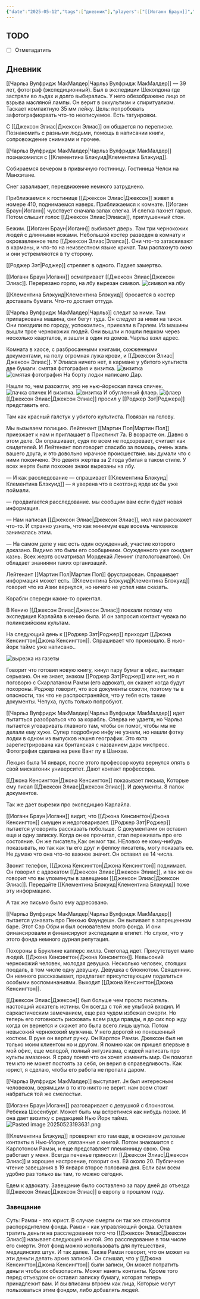 ```yaml
---
{"date":"2025-05-12","tags":["дневник"],"players":["[[Иоганн Браун]]","[[Клементина Блэкуид\|Клементина Блэкуид]]","[[Роджер Зэт]]","[[Чарльз Вулфридж МакМалдер\|Чарльз Вулфридж МакМалдер]]"],"campaign":"[[Маски Ньярлахотепа]]","world-date":"15 января 1925","world-time-start":null,"dg-publish":true,"previous-session":"[[31 марта 2025]]","next-session":"[[23 мая 2025]]","permalink":"/12-maya-2025/","dgPassFrontmatter":true}
---
```



## TODO
- [ ] Отметадатить

## Дневник
[[Чарльз Вулфридж МакМалдер\|Чарльз Вулфридж МакМалдер]] — 39 лет, фотограф (экспедиционный). Был в экспедиции Шеколдона где застряли во льдах и долго выбирались. У него обезображено лицо от взрыва масляной лампы. Он верит в оккультизм и спиритуализм. Таскает компактную 35 мм лейку. Цель: попробовать зафотографиорвать что-то неописуемое. Есть татуировки.

С [[Джексон Элиас\|Джексон Элиас]] он общается по переписке. Познакомить с разными людьми, помощь в написании книги, сопровождение снимками и прочее. 

[[Чарльз Вулфридж МакМалдер\|Чарльз Вулфридж МакМалдер]] познакомился с [[Клементина Блэкуид\|Клементина Блэкуид]].

Собираемся вечером в привычную гостиницу.
Гостиница Челси на Манхэтане.

Снег заваливает, передвижение немного затруднено.

Приближаемся к гостинице [[Джексон Элиас\|Джексон]] живет в номере 410, поднимаемся наверх. Приближаемся к комнате. [[Иоганн Браун\|Иоганн]] чувствует сначала запах слегка. И слегка пахнет гарью. Потом слышит голос [[Джексон Элиас\|Элиаса]], приглушенный стон.

Бежим. [[Иоганн Браун\|Иоганн]] выбивает дверь. Там три чернокожих людей с длинными ножами. Небольшой костер разведен в комнату и окровавленное тело [[Джексон Элиас\|Элаяса]]. Они что-то затаскивают в карманы, и что-то на неизвестном языке кричат. Там распахнуто окно и они устремляются в ту сторону. 

[[Роджер Зэт\|Роджер]] стреляет в одного. Падает замертво. 

[[Иоганн Браун\|Иоганн]] осматривает [[Джексон Элиас\|Джексон Элиас]]. Перерезано горло, на лбу вырезан символ.
![символ на лбу](https://foundry.owlbeardm.com/CoC/papers/america/8.png)

[[Клементина Блэкуид\|Клементина Блэкуид]] бросается в костер доставать бумаги. Что-то достает оттуда. 

[[Чарльз Вулфридж МакМалдер\|Чарльз]] следит за ними. Там припаркована машина, они бегут туда. Он следует за ними на такси. Они поездили по городу, успокоились, приехали в Гарлем. Из машины вышли трое чернокожих людей. Они вышли и пошли пешком через несколько кварталов, и зашли в один из домов. Чарльз взял адрес.

Комната в хаосе, с разбросанными книгами, сожженными документами, на полу огромная лужа крови, и [[Джексон Элиас\|Джексон Элиас]]. У Элиаса ничего нет, в кармане у убитого культиста две бумаги: смятая фотография и визитка. 
![визитка](https://foundry.owlbeardm.com/CoC/papers/america/5.png)
![смятая фотография](https://foundry.owlbeardm.com/CoC/papers/america/4.png)
На борту лодки написано Дар.

Нашли то, чем разожгли, это не нью-йоркская пачка спичек. 
![пачка спичек](https://foundry.owlbeardm.com/CoC/papers/america/3.png)
И визитка.
![визитка](https://foundry.owlbeardm.com/CoC/papers/america/2.png)
И обугленный флаер.
![флаер](https://foundry.owlbeardm.com/CoC/papers/america/7.png)
[[Джексон Элиас\|Джексон Элиас]] просил у [[Роджер Зэт\|Роджера]] представить его. 

Там как красный галстук у убитого культиста. Повязан на голову.

Мы вызываем полицию. Лейтенант [[Мартин Пол\|Мартин Пол]] приезжает к нам и приглашает в Пристинкт 7а. В возрасте он. Давно в этом деле. Он опрашивает, судя по всем не подозревает, считает как свидетелей. И Лейтенант пол говорит спасибо за помощь, очень жаль вашего друга, и это довольно мрачное происшествие. мы думали что с ними покончено. Это девятя жертва за 2 года убитая в таком стиле. У всех жертв были похожие знаки вырезаны на лбу. 

— И как расследование — спрашивает [[Клементина Блэкуид\|Клементина Блэкуид]] — я уверена что в скотлэнд ярде их бы уже поймали.

— продвигается расследование. мы сообщим вам если будет новая информация. 

— Нам написал [[Джексон Элиас\|Джексон Элиас]], мол нам расскажет что-то. И странно узнать, что как минимум еще восемь человеков занималась этим. 

— На самом деле у нас есть один осужденный, участие которого доказано. Видимо это были его сообщиники. Осужденного уже ожидает казнь. Всех жертв осматривал Мордекай Леминг (патологоанатом). Он обладает знаниями таких организаций. 

Лейтенант [[Мартин Пол\|Мартин Пол]] фрустрирован. Спрашивает информация может есть. [[Клементина Блэкуид\|Клементина Блэкуид]] говорит что из Азии вернулся, но ничего не успел нам сказать. 

Корабли спереди какие-то ориентал. 

В Кению [[Джексон Элиас\|Джексон Элиас]] поехали потому что экспедиция Карлайла в кению была. И он запросил контакт чувака по полинезийским культам. 

На следующий день к [[Роджер Зэт\|Роджер]] приходит [[Джона Кенсингтон\|Джона Кенсингтон]]. Спрашивает что произошло. В нью-йорк таймс уже написано..

![вырезка из газеты](https://foundry.owlbeardm.com/CoC/papers/america/9.png)

Говорит что готовил новую книгу, кинул пару бумаг в офис, выглядет серьезно.
Он не знает, знаком [[Роджер Зэт\|Роджер]] или нет, но я поговорю с Скарлатаном Рамзи (его адвокат), он скажет когда будут похороны. Роджер говорит, что все документы сожгли, поэтому ты в опасности, так что не распространяйся, что у тебя есть такие документы. Чепуха, пусть только попробуют.

[[Чарльз Вулфридж МакМалдер\|Чарльз Вулфридж МакМалдер]] идет пытатться разобраться что за корабль. Сперва не удаетя, но Чарльз пытается уговаривать главного там, чтобы он помог, чтобы мы не делали ему хуже. Супер подробную инфу не узнали, но нашли фотку лодки в одном из выпусков нэшнл географик. Это яхта зарегистрирована как британская с названием дарк мистресс. Фотография сделана на реке Ванг пу в Шанхае. 

Лекция была 14 января, после этого профессор коулз вернулся опять в свой мискатоник университет. Дают контакт профессора. 

[[Джона Кенсингтон\|Джона Кенсингтон]] показывает письма, Которые ему писал [[Джексон Элиас\|Джексон Элиас]]. И документы. 8 папок документов. 

Так же дает вырезки про экспедицию Карлайла. 

[[Иоганн Браун\|Иоганн]] видит, что [[Джона Кенсингтон\|Джона Кенсингтон]] смущен и недоговаривает. [[Роджер Зэт\|Роджер]] пытается уговорить рассказать побольше. С документами он оставил еще и одну записку. Когда он ее прочитал, стал переживать про его состояние. Он же писатель,Как он мог так. НЕловко ее кому-нибудь показывать, но так как ты его друг и феллоу писатель, могу показать ее. Не думаю что она что-то важное значит. Он оставил ее 14 числа.

Звонит телефон, [[Джона Кенсингтон\|Джона Кенсингтон]] поднимает. Он говорил с адвокатом [[Джексон Элиас\|Джексон Элиас]], и так же он говорит что вы упомянуты в завещании [[Джексон Элиас\|Джексон Элиас]]. Передайте [[Клементина Блэкуид\|Клементина Блэкуид]] тоже эту информацию. 

А так же письмо было ему адресовано.

[[Чарльз Вулфридж МакМалдер\|Чарльз Вулфридж МакМалдер]] пытается узнавать про Пенхью Фаундешн. Он выпивает в запрещенном баре. Этот Сэр Обри и был основателем этого фонда. И они финансировали и финансируют экспедиции в египет. Но слухи, что у этого фонда немного дурная репутация. 

Похороны в Бруклине капперс хиллз. Снегопад идет. Присутствует мало людей. [[Джона Кенсингтон\|Джона Кенсингтон]]. Невысокий чернокожий человек, молодая девушка. Несколько человек, стоящих поодаль, в том числе одну девушку. Девушка с блокнотом. Священник. Он немного рассказывает, предлагает присутствующим поделиться особыми воспоминаниями. Выходит [[Джона Кенсингтон\|Джона Кенсингтон]]. 

[[Джексон Элиас\|Джексон]] был больше чем просто писатель. настоящий искатель истины. Он всегда с той же улыбкой входил. И саркастическим замечанием, еще раз чудом избежал смерти. Но теперь его готовность рисковать всем ради правды, я до сих пор жду когда он вернется и скажет это была всего лишь шутка. Потом невысокий чернокожий мужчина. У него дорогой но поношенный костюм. В руке он вертит ручку. Он Карлтон Рамзи. Джексон был не только моим клиентом но и другом. Я помню как он пришел впервые в мой офис, еще молодой, полный энтузиазма, с идеей написать про культы амазонки. Я сразу понял что он хочет изменить мир. Он помогал тем кто не может постоять за себя, он верил в справедливость. Как юрист, я сделаю, чтобы его работа не пропала даром. 

[[Чарльз Вулфридж МакМалдер]] выступает. Jн был интересным человеком, верямщим в то кто никто не верит. нам всем стоит набраться той же смелостьи. 

[[Иоганн Браун\|Иоганн]] разговаривает с девушкой с блокнотом. Ребекка Шосенбург. Может быть мы встретимся как нибудь позже. И она дает визитку с редакцией Нью Йорк таймз. 
![Pasted image 20250523193631.png](/img/user/Pasted%20image%2020250523193631.png)

[[Клементина Блэкуид]] проверяет кто там еще, в основном деловые контакты в Нью-Йорке, связанные с книгой.  Потом знакомится с Карлотоном Рамзи, и еще представляет племянницу свою. Она работает у меня.  Всегда печенье приносил [[Джексон Элиас\|Джексон Элиас]] и хорошее настроение, говорит она. Ей около 20. Публичное чтение завещания в 19 января второе половина дня. Если вам всем удобно раз только вы там, то можно сегодня. 

Едем к адвокату. Завещание было составлено за пару дней до отъезда [[Джексон Элиас\|Джексон Элиас]] в европу в прошлом году. 

### Завещание
Суть: Рамзи - это юрист. В случае смерти он так же становится распорядителем фонда. Рамзи - как управляющий фонда. Оставлен тратить деньги на расследования того что [[Джексон Элиас\|Джексон Элиас]] называет следующей книгой. Это расследование в том числе его смерти. Этот фонд можно использовать для путешествия, медицинских штук. И так далее. Также Рамзи говорит, что он может на эти деньги делать архив записей. Он слышал, что у [[Джона Кенсингтон\|Джона Кенсингтон]] были записи, Он может потратить деньги чтобы их обезопасить. Может нанять контакты. Кроме того перед отъездом он оставил записку бумагу, которая теперь принадлежит вам. И вы вписаны втроем как лица, Которые могут пользоваться этим фондом, либо добавлять людей. 